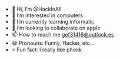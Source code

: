 - 👋 Hi, I’m @HackInAll
- 👀 I’m interested in computers
- 🌱 I’m currently learning informatic
- 💞️ I’m looking to collaborate on apple
- 📫 How to reach me gef31416@outlook.es
- 😄 Pronouns: Funny, Hacker, etc...
- ⚡ Fun fact: I really like phonk

<!---
HackInAll/HackInAll is a ✨ special ✨ repository because its `README.md` (this file) appears on your GitHub profile.
You can click the Preview link to take a look at your changes.
--->
